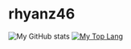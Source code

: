 # rhyanz46
![My GitHub stats](https://github-readme-stats.vercel.app/api?username=Rhyanz46&show_icons=true&theme=radical)
[![My Top Lang](https://github-readme-stats.vercel.app/api/top-langs/?username=Rhyanz46&layout=compact)](https://github.com/Rhyanz46/github-readme-stats)
